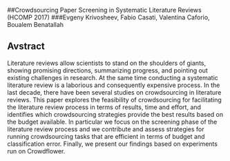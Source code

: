##Crowdsourcing Paper Screening in Systematic Literature Reviews (HCOMP 2017)
###Evgeny Krivosheev, Fabio Casati, Valentina Caforio, Boualem Benatallah

## Avstract
Literature reviews allow scientists to stand on the shoulders of giants, showing promising directions, summarizing progress, and pointing out existing challenges in research. At the same time conducting a systematic literature review is a laborious and consequently expensive process. In the last decade, there have been several studies on crowdsourcing in literature reviews. This paper explores the feasibility of crowdsourcing for facilitating the literature review process in terms of results, time and effort, and identifies which crowdsourcing strategies provide the best results based on the budget available.
In particular we focus on the screening phase of the literature review process and we contribute and assess strategies for running crowdsourcing tasks that are efficient in terms of budget and classification error. Finally, we present our findings based on experiments run on Crowdflower.